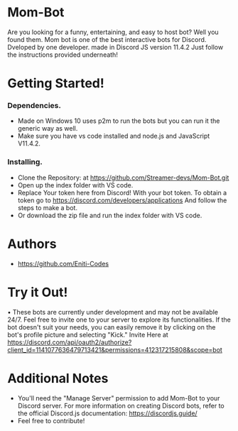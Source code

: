 # Mom-Bot
Are you looking for a funny, entertaining, and easy to host bot? Well you found them. Mom bot is one of the best interactive bots for Discord. Dveloped by one developer. made in Discord JS version 11.4.2 Just follow the instructions provided underneath!

# Getting Started!

### Dependencies.
* Made on Windows 10 uses p2m to run the bots but you can run it the generic way as well.
*  Make sure you have vs code installed and node.js and JavaScript V11.4.2.

### Installing.
* Clone the Repository: at https://github.com/Streamer-devs/Mom-Bot.git
* Open up the index folder with VS code.
* Replace Your token here from Discord! With your bot token. To obtain a token go to https://discord.com/developers/applications 
And follow the steps to make a bot.
* Or download the zip file and run the index folder with VS code.

# Authors
* https://github.com/Eniti-Codes

# Try it Out!
• These bots are currently under development and may not be available 24/7. Feel free to invite one to your server to explore its functionalities. If the bot doesn't suit your needs, you can easily remove it by clicking on the bot's profile picture and selecting "Kick."
Invite Here at https://discord.com/api/oauth2/authorize?client_id=1141077636479713421&permissions=412317215808&scope=bot

# Additional Notes
* You'll need the "Manage Server" permission to add Mom-Bot to your Discord server.
For more information on creating Discord bots, refer to the official Discord.js documentation: https://discordjs.guide/
* Feel free to contribute!
